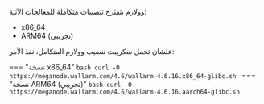 وولارم بتقترح تنصيبات متكاملة للمعالجات الآتية:

* x86_64
* ARM64 (تجريبي)

علشان تحمل سكريبت تنصيب وولارم المتكامل، نفذ الأمر:

=== "نسخة x86_64"
    ```bash
    curl -O https://meganode.wallarm.com/4.6/wallarm-4.6.16.x86_64-glibc.sh
    ```
=== "نسخة ARM64 (تجريبي)"
    ```bash
    curl -O https://meganode.wallarm.com/4.6/wallarm-4.6.16.aarch64-glibc.sh
    ```